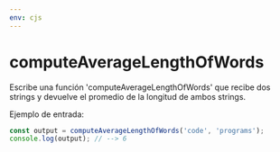 ```yaml
---
env: cjs
---
```


# computeAverageLengthOfWords

Escribe una función 'computeAverageLengthOfWords' que recibe dos strings y
devuelve el promedio de la longitud de ambos strings.

Ejemplo de entrada:

```js
const output = computeAverageLengthOfWords('code', 'programs');
console.log(output); // --> 6
```

